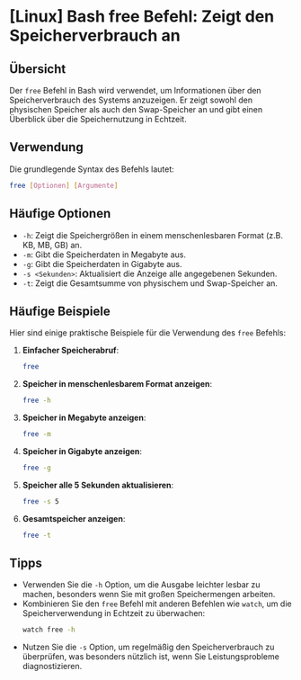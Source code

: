 # [Linux] Bash free Befehl: Zeigt den Speicherverbrauch an

## Übersicht
Der `free` Befehl in Bash wird verwendet, um Informationen über den Speicherverbrauch des Systems anzuzeigen. Er zeigt sowohl den physischen Speicher als auch den Swap-Speicher an und gibt einen Überblick über die Speichernutzung in Echtzeit.

## Verwendung
Die grundlegende Syntax des Befehls lautet:

```bash
free [Optionen] [Argumente]
```

## Häufige Optionen
- `-h`: Zeigt die Speichergrößen in einem menschenlesbaren Format (z.B. KB, MB, GB) an.
- `-m`: Gibt die Speicherdaten in Megabyte aus.
- `-g`: Gibt die Speicherdaten in Gigabyte aus.
- `-s <Sekunden>`: Aktualisiert die Anzeige alle angegebenen Sekunden.
- `-t`: Zeigt die Gesamtsumme von physischem und Swap-Speicher an.

## Häufige Beispiele
Hier sind einige praktische Beispiele für die Verwendung des `free` Befehls:

1. **Einfacher Speicherabruf**:
   ```bash
   free
   ```

2. **Speicher in menschenlesbarem Format anzeigen**:
   ```bash
   free -h
   ```

3. **Speicher in Megabyte anzeigen**:
   ```bash
   free -m
   ```

4. **Speicher in Gigabyte anzeigen**:
   ```bash
   free -g
   ```

5. **Speicher alle 5 Sekunden aktualisieren**:
   ```bash
   free -s 5
   ```

6. **Gesamtspeicher anzeigen**:
   ```bash
   free -t
   ```

## Tipps
- Verwenden Sie die `-h` Option, um die Ausgabe leichter lesbar zu machen, besonders wenn Sie mit großen Speichermengen arbeiten.
- Kombinieren Sie den `free` Befehl mit anderen Befehlen wie `watch`, um die Speicherverwendung in Echtzeit zu überwachen:
  ```bash
  watch free -h
  ```
- Nutzen Sie die `-s` Option, um regelmäßig den Speicherverbrauch zu überprüfen, was besonders nützlich ist, wenn Sie Leistungsprobleme diagnostizieren.